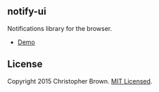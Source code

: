 ## notify-ui

Notifications library for the browser.

* [Demo](https://rawgit.com/chbrown/notify-ui/master/demo/index.html)


## License

Copyright 2015 Christopher Brown. [MIT Licensed](http://chbrown.github.io/licenses/MIT/#2015).
